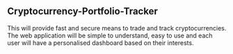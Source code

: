 ## Cryptocurrency-Portfolio-Tracker
This will provide fast and secure means to trade and track cryptocurrencies. The web application will be simple to understand, easy to use and each user will have a personalised dashboard based on their interests.
